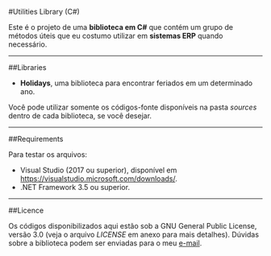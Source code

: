 #Utilities Library (C#)

Este é o projeto de uma **biblioteca em C#** que contém um grupo de métodos úteis que eu costumo utilizar em **sistemas ERP** quando necessário.

---------------------------------------------------------------------------------------------------------------------------------

##Libraries

- **Holidays**, uma biblioteca para encontrar feriados em um determinado ano.

Você pode utilizar somente os códigos-fonte disponíveis na pasta _sources_ dentro de cada biblioteca, se você desejar.

---------------------------------------------------------------------------------------------------------------------------------

##Requirements

Para testar os arquivos:

- Visual Studio (2017 ou superior), disponível em https://visualstudio.microsoft.com/downloads/.
- .NET Framework 3.5 ou superior.

---------------------------------------------------------------------------------------------------------------------------------

##Licence

Os códigos disponibilizados aqui estão sob a GNU General Public License, versão 3.0 (veja o arquivo _LICENSE_ em anexo para mais detalhes). Dúvidas sobre a biblioteca podem ser enviadas para o meu [e-mail](carloswdecarvalho@outlook.com).